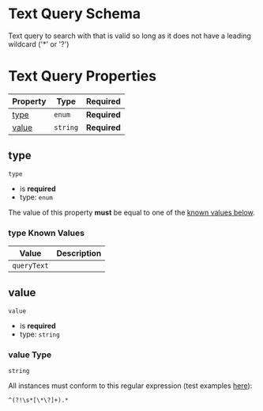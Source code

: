 
# Text Query Schema

Text query to search with that is valid so long as it does not have a leading wildcard ('*' or '?')

# Text Query Properties

| Property | Type | Required |
|----------|------|----------|
| [type](#type) | `enum` | **Required** |
| [value](#value) | `string` | **Required** |

## type


`type`

* is **required**
* type: `enum`

The value of this property **must** be equal to one of the [known values below](#type-known-values).

### type Known Values
| Value | Description |
|-------|-------------|
| `queryText` |  |




## value


`value`

* is **required**
* type: `string`

### value Type


`string`



All instances must conform to this regular expression 
(test examples [here](https://regexr.com/?expression=%5E(%3F!%5Cs*%5B%5C*%5C%3F%5D%2B).*)):
```regex
^(?!\s*[\*\?]+).*
```





